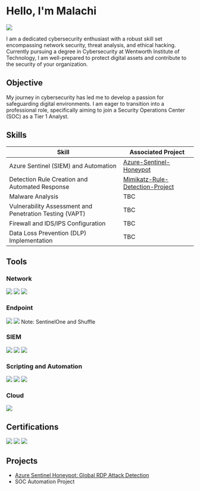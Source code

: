 # Hello, I'm Malachi
<a href="https://www.linkedin.com/in/malachielisnord/)"><img src="https://img.shields.io/badge/-LinkedIn-0072b1?&style=for-the-badge&logo=linkedin&logoColor=white" /></a>

I am a dedicated cybersecurity enthusiast with a robust skill set encompassing network security, threat analysis, and ethical hacking. Currently pursuing a degree in Cybersecurity at Wentworth Institute of Technology, I am well-prepared to protect digital assets and contribute to the security of your organization.

## Objective

My journey in cybersecurity has led me to develop a passion for safeguarding digital environments. I am eager to transition into a professional role, specifically aiming to join a Security Operations Center (SOC) as a Tier 1 Analyst.

## Skills

| Skill                                         | Associated Project         |
|-----------------------------------------------|----------------------------|
| Azure Sentinel (SIEM) and Automation          | <a href="https://github.com/MalachiElisnord/Azure-Sentinel-Honeypot/tree/main">Azure-Sentinel-Honeypot</a>|
| Detection Rule Creation and Automated Response | <a href="https://github.com/MalachiElisnord/Mimikatz-Rule-Detection-Project">Mimikatz-Rule-Detection-Project</a> |
| Malware Analysis | TBC |
| Vulnerability Assessment and Penetration Testing (VAPT)      | TBC |
| Firewall and IDS/IPS Configuration                  | TBC |
| Data Loss Prevention (DLP) Implementation | TBC |

## Tools

### Network
<div>
    <img src="https://img.shields.io/badge/-Wireshark-1679A7?&style=for-the-badge&logo=Wireshark&logoColor=white" />
    <img src="https://img.shields.io/badge/-Zeek-777BB4?&style=for-the-badge&logo=Zeek&logoColor=white" />
    <img src="https://img.shields.io/badge/-Cisco_Packet_Tracer-000080?&style=for-the-badge&logo=Cisco&logoColor=white" />
</div>

### Endpoint
<div>
    <img src="https://img.shields.io/badge/-Microsoft_Defender_for_Endpoint-00A4EF?&style=for-the-badge&logo=Microsoft&logoColor=white" />
    <img src="https://img.shields.io/badge/-Active_Directory_Management-0078D4?&style=for-the-badge&logo=Microsoft&logoColor=white" />
    Note: SentinelOne and Shuffle
</div>

### SIEM
<div>
    <img src="https://img.shields.io/badge/-Microsoft_Sentinel-0078D4?&style=for-the-badge&logo=Microsoft&logoColor=white" />
    <img src="https://img.shields.io/badge/-Splunk-000000?&style=for-the-badge&logo=Splunk&logoColor=white" />
    <img src="https://img.shields.io/badge/-Elastic-005571?&style=for-the-badge&logo=Elastic&logoColor=white" />
</div>

### Scripting and Automation
<div>
    <img src="https://img.shields.io/badge/-PowerShell-5391FE?&style=for-the-badge&logo=powershell&logoColor=white" />
    <img src="https://img.shields.io/badge/-Linux_OS-FCC624?&style=for-the-badge&logo=Linux&logoColor=white" />
    <img src="https://img.shields.io/badge/-XSOAR-FF4500?&style=for-the-badge&logo=Palo_Alto_Networks&logoColor=white" />
</div>

### Cloud
<div>
    <img src="https://img.shields.io/badge/-Microsoft_Azure-0089D6?&style=for-the-badge&logo=Microsoft_Azure&logoColor=white" />
</div>

## Certifications
<div>
<img src="https://img.shields.io/badge/-Security%2B-FF0000?&style=for-the-badge&logo=CompTIA&logoColor=white" />
<img src="https://img.shields.io/badge/-CySA%2B-2C8EBB?&style=for-the-badge&logo=CompTIA&logoColor=white" />
<img src="https://img.shields.io/badge/-Cloud%2B-007ACC?&style=for-the-badge&logo=CompTIA&logoColor=white" />
</div>

## Projects
- <a href="https://github.com/MalachiElisnord/Azure-Sentinel-Honeypot/tree/main">Azure Sentinel Honeypot: Global RDP Attack Detection</a>
- SOC Automation Project
